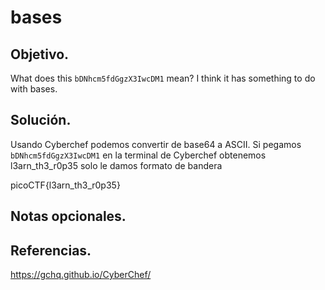 # bases

## Objetivo.

What does this `bDNhcm5fdGgzX3IwcDM1` mean? I think it has something to do with bases.

## Solución.

Usando Cyberchef podemos convertir de base64 a ASCII.
Si pegamos `bDNhcm5fdGgzX3IwcDM1` en la terminal de Cyberchef obtenemos l3arn_th3_r0p35
solo le damos formato de bandera

picoCTF{l3arn_th3_r0p35}

## Notas opcionales.

## Referencias.

https://gchq.github.io/CyberChef/